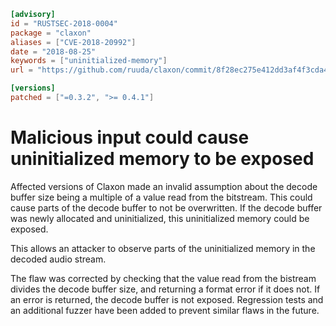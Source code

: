 ```toml
[advisory]
id = "RUSTSEC-2018-0004"
package = "claxon"
aliases = ["CVE-2018-20992"]
date = "2018-08-25"
keywords = ["uninitialized-memory"]
url = "https://github.com/ruuda/claxon/commit/8f28ec275e412dd3af4f3cda460605512faf332c"

[versions]
patched = ["=0.3.2", ">= 0.4.1"]
```

# Malicious input could cause uninitialized memory to be exposed

Affected versions of Claxon made an invalid assumption about the decode buffer
size being a multiple of a value read from the bitstream. This could cause parts
of the decode buffer to not be overwritten. If the decode buffer was newly
allocated and uninitialized, this uninitialized memory could be exposed.

This allows an attacker to observe parts of the uninitialized memory in the
decoded audio stream.

The flaw was corrected by checking that the value read from the bistream divides
the decode buffer size, and returning a format error if it does not. If an error
is returned, the decode buffer is not exposed. Regression tests and an
additional fuzzer have been added to prevent similar flaws in the future.
